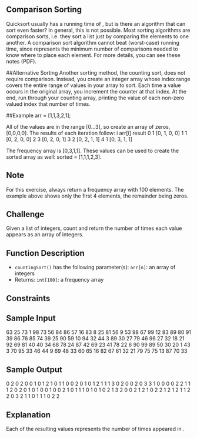 ## Comparison Sorting
Quicksort usually has a running time of , but is there an algorithm that can sort
even faster? In general, this is not possible. Most sorting algorithms are
comparison sorts, i.e. they sort a list just by comparing the elements to one
another. A comparison sort algorithm cannot beat  (worst-case) running time,
since  represents the minimum number of comparisons needed to know where to
place each element. For more details, you can see these notes (PDF).

##Alternative Sorting
Another sorting method, the counting sort, does not require comparison.
Instead, you create an integer array whose index range covers the entire
range of values in your array to sort. Each time a value occurs in the
original array, you increment the counter at that index. At the end, run
through your counting array, printing the value of each non-zero valued
index that number of times.

##Example
arr = [1,1,3,2,1];

All of the values are in the range [0...3], so create an array of zeros, [0,0,0,0].
The results of each iteration follow:
i	arr[i]	result
0	1	[0, 1, 0, 0]
1	1	[0, 2, 0, 0]
2	3	[0, 2, 0, 1]
3	2	[0, 2, 1, 1]
4	1	[0, 3, 1, 1]

The frequency array is [0,3,1,1].
These values can be used to create the sorted array as well: sorted = [1,1,1,2,3].

## Note
For this exercise, always return a frequency array with 100 elements.
The example above shows only the first 4 elements, the remainder being zeros.

## Challenge
Given a list of integers, count and return the number of times each value
appears as an array of integers.

## Function Description
-   `countingSort()` has the following parameter(s): `arr[n]`: an array of integers
-   Returns: `int[100]`: a frequency array


## Constraints

## Sample Input
63 25 73 1 98 73 56 84 86 57 16 83 8 25 81 56 9 53 98 67 99 12 83 89 80 91 39 86 76 85 74 39 25 90 59 10 94 32 44 3 89 30 27 79 46 96 27 32 18 21 92 69 81 40 40 34 68 78 24 87 42 69 23 41 78 22 6 90 99 89 50 30 20 1 43 3 70 95 33 46 44 9 69 48 33 60 65 16 82 67 61 32 21 79 75 75 13 87 70 33

## Sample Output
0 2 0 2 0 0 1 0 1 2 1 0 1 1 0 0 2 0 1 0 1 2 1 1 1 3 0 2 0 0 2 0 3 3 1 0 0 0 0 2 2 1 1 1 2 0 2 0 1 0 1 0 0 1 0 0 2 1 0 1 1 1 0 1 0 1 0 2 1 3 2 0 0 2 1 2 1 0 2 2 1 2 1 2 1 1 2 2 0 3 2 1 1 0 1 1 1 0 2 2

## Explanation
Each of the resulting values  represents the number of times  appeared in .